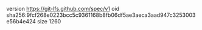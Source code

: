 version https://git-lfs.github.com/spec/v1
oid sha256:9fcf268e0223bcc5c9361168b8fb06df5ae3aeca3aad947c3253003e56b4e424
size 1260
